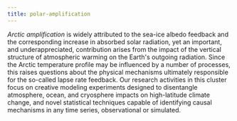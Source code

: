 ```yaml
---
title: polar-amplification 
---
```


<!-- A 75-100 word paragraph describing the motivation behind these projects -->

*Arctic amplification* is widely attributed to the sea-ice albedo feedback and the corresponding increase in absorbed solar radiation, yet an important, and underappreciated, contribution arises from the impact of the vertical structure of atmospheric warming on the Earth's outgoing radiation. Since the Arctic temperature profile may be influenced by a number of processes, this raises questions about the physical mechanisms ultimately responsible for the so-called lapse rate feedback. Our research activities in this cluster focus on creative modeling experiments designed to disentangle atmosphere, ocean, and cryosphere impacts on high-latitude climate change, and novel statistical techniques capable of identifying causal mechanisms in any time series, observational or simulated.
